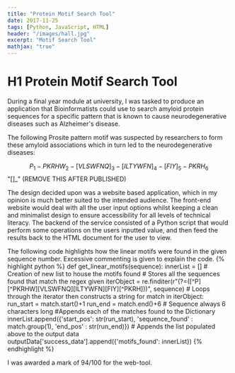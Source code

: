 ```yaml
---
title: "Protein Motif Search Tool"
date: 2017-11-25
tags: [Python, JavaScript, HTML]
header: "/images/hall.jpg"
excerpt: "Motif Search Tool"
mathjax: "true"
---
```


# H1 Protein Motif Search Tool
During a final year module at university, I was tasked to produce an application that Bioinformatists could use to search amyloid protein sequences for a specific pattern that is known to cause neurodegenerative  diseases such as Alzheimer's disease.

The following Prosite pattern motif was suspected by researchers to form these amyloid associations which in turn led to the neurodegenerative diseases:

$${P}_1-{PKRHW}_2-[VLSWFNQ]_3-[ILTYWFN]_4-[FIY]_5-{PKRH}_6$$ "[]_" (REMOVE THIS AFTER PUBLISHED)

The design decided upon was a website based application, which in my opinion is much better suited to the intended audience. The front-end website would deal with all the user input options whilst keeping a clean and minimalist design to ensure accessibility for all levels of technical literacy. The backend of the service consisted of a Python script that would perform some operations on the users inputted value, and then feed the results back to the HTML document for the user to view.


The following code highlights how the linear motifs were found in the given sequence number. Excessive commenting is given to explain the code.
{% highlight python %}
  def get_linear_motifs(sequence):
    innerList = [] # Creation of new list to house the motifs found
    # Stores all the sequences found that match the regex given
    iterObject =
    re.finditer(r"(?=([^P][^PKRHW][VLSWFNQ][ILTYWFN][FIY][^PKRH]))", sequence)
    # Loops through the iterator then constructs a string
    for match in iterObject:
        run_start = match.start()+1
        run_end = match.end()+6 # Sequence always 6 characters long
        #Appends each of the matches found to the Dictionary
        innerList.append({'start_pos': str(run_start),
         'sequence_found' : match.group(1), 'end_pos' : str(run_end)})
    # Appends the list populated above to the output data
    outputData['success_data'].append({'motifs_found': innerList})
{% endhighlight %}

I was awarded a mark of 94/100 for the web-tool.
